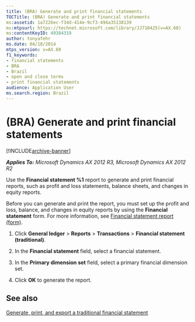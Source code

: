```yaml
---
title: (BRA) Generate and print financial statements
TOCTitle: (BRA) Generate and print financial statements
ms:assetid: 1a7226ec-f34d-414e-9cf3-494a35138139
ms:mtpsurl: https://technet.microsoft.com/library/JJ710425(v=AX.60)
ms:contentKeyID: 49384319
author: tonyafehr
ms.date: 04/18/2014
mtps_version: v=AX.60
f1_keywords:
- financial statements
- BRA
- Brazil
- open and close terms
- print financial statements
audience: Application User
ms.search.region: Brazil
---
```


# (BRA) Generate and print financial statements 


[!INCLUDE[archive-banner](includes/archive-banner.md)]


_**Applies To:** Microsoft Dynamics AX 2012 R3, Microsoft Dynamics AX 2012 R2_

Use the **Financial statement %1** report to generate and print financial reports, such as profit and loss statements, balance sheets, and changes in equity reports.

Before you can generate and print the report, you must set up the profit and loss, balance, and changes in equity reports by using the **Financial statement** form. For more information, see [Financial statement report (form)](https://technet.microsoft.com/library/aa585230\(v=ax.60\)).

1.  Click **General ledger** \> **Reports** \> **Transactions** \> **Financial statement (traditional)**.

2.  In the **Financial statement** field, select a financial statement.

3.  In the **Primary dimension set** field, select a primary financial dimension set.

4.  Click **OK** to generate the report.

## See also

[Generate, print, and export a traditional financial statement](generate-print-and-export-a-traditional-financial-statement.md)

  


